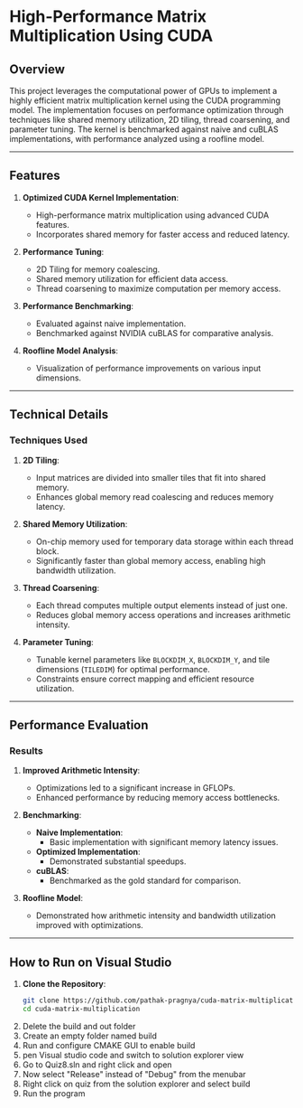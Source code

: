 # **High-Performance Matrix Multiplication Using CUDA**

## **Overview**
This project leverages the computational power of GPUs to implement a highly efficient matrix multiplication kernel using the CUDA programming model. The implementation focuses on performance optimization through techniques like shared memory utilization, 2D tiling, thread coarsening, and parameter tuning. The kernel is benchmarked against naive and cuBLAS implementations, with performance analyzed using a roofline model.

---

## **Features**
1. **Optimized CUDA Kernel Implementation**:
   - High-performance matrix multiplication using advanced CUDA features.
   - Incorporates shared memory for faster access and reduced latency.

2. **Performance Tuning**:
   - 2D Tiling for memory coalescing.
   - Shared memory utilization for efficient data access.
   - Thread coarsening to maximize computation per memory access.

3. **Performance Benchmarking**:
   - Evaluated against naive implementation.
   - Benchmarked against NVIDIA cuBLAS for comparative analysis.

4. **Roofline Model Analysis**:
   - Visualization of performance improvements on various input dimensions.

---

## **Technical Details**
### **Techniques Used**
1. **2D Tiling**:
   - Input matrices are divided into smaller tiles that fit into shared memory.
   - Enhances global memory read coalescing and reduces memory latency.

2. **Shared Memory Utilization**:
   - On-chip memory used for temporary data storage within each thread block.
   - Significantly faster than global memory access, enabling high bandwidth utilization.

3. **Thread Coarsening**:
   - Each thread computes multiple output elements instead of just one.
   - Reduces global memory access operations and increases arithmetic intensity.

4. **Parameter Tuning**:
   - Tunable kernel parameters like `BLOCKDIM_X`, `BLOCKDIM_Y`, and tile dimensions (`TILEDIM`) for optimal performance.
   - Constraints ensure correct mapping and efficient resource utilization.

---

## **Performance Evaluation**
### **Results**
1. **Improved Arithmetic Intensity**:
   - Optimizations led to a significant increase in GFLOPs.
   - Enhanced performance by reducing memory access bottlenecks.

2. **Benchmarking**:
   - **Naive Implementation**:
     - Basic implementation with significant memory latency issues.
   - **Optimized Implementation**:
     - Demonstrated substantial speedups.
   - **cuBLAS**:
     - Benchmarked as the gold standard for comparison.

3. **Roofline Model**:
   - Demonstrated how arithmetic intensity and bandwidth utilization improved with optimizations.

---

## **How to Run on Visual Studio**
1. **Clone the Repository**:
   ```bash
   git clone https://github.com/pathak-pragnya/cuda-matrix-multiplication.git
   cd cuda-matrix-multiplication

2. Delete the build and out folder
3. Create an empty folder named build
4. Run and configure CMAKE GUI to enable build
5. pen Visual studio code and switch to solution explorer view
6. Go to Quiz8.sln and right click and open
7. Now select "Release" instead of "Debug" from the menubar
8. Right click on quiz from the solution explorer and select build
9. Run the program
